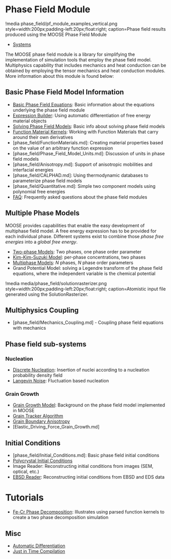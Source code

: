 # Phase Field Module

!media phase_field/pf_module_examples_vertical.png style=width:200px;padding-left:20px;float:right;
       caption=Phase field results produced using the MOOSE Phase Field Module

- [Systems](phase_field/systems.md)

The MOOSE phase field module is a library for simplifying the implementation of simulation tools that
employ the phase field model. Multiphysics capability that includes mechanics and heat conduction can
be obtained by employing the tensor mechanics and heat conduction modules. More information about
this module is found below:

## Basic Phase Field Model Information

- [Basic Phase Field Equations](phase_field/Phase_Field_Equations.md): Basic information about the equations underlying the phase field module
- [Expression Builder](FunctionMaterials/ExpressionBuilder.md): Using automatic differentiation of free energy material objects
- [Solving Phase Field Models](phase_field/Solving.md): Basic info about solving phase field models
- [Function Material Kernels](phase_field/FunctionMaterialKernels.md): Working with Function Materials that carry around their own derivatives
- [phase_field/FunctionMaterials.md]: Creating material properties based on the value of an arbitrary function expression
- [phase_field/Phase_Field_Model_Units.md]: Discussion of units in phase field models
- [phase_field/Anisotropy.md]: Support of anisotropic mobilities and interfacial energies
- [phase_field/CALPHAD.md]: Using thermodynamic databases to parameterize phase field models
- [phase_field/Quantitative.md]: Simple two component models using polynomial free energies
- [FAQ](phase_field/FAQ.md): Frequently asked questions about the phase field modules

## Multiple Phase Models

MOOSE provides capabilities that enable the easy development of multiphase field model. A free energy expression has to be provided for each individual phase. Different systems exist to combine those _phase free energies_ into a _global free energy_.

- [Two-phase Models](MultiPhase/WBMTwoPhase.md): Two phases, one phase order parameter
- [Kim-Kim-Suzuki Model](MultiPhase/KKS.md): per-phase concentrations, two phases
- [Multiphase Models](MultiPhase/WBM.md): $N$ phases, $N$ phase order parameters
- Grand Potential Model: solving a Legendre transform of the phase field equations, where the independent variable is the chemical potential

!media media/phase_field/solutionrasterizer.png style=width:200px;padding-left:20px;float:right; caption=Atomistic input file generated using the SolutionRasterizer.

## Multiphysics Coupling

- [phase_field/Mechanics_Coupling.md] - Coupling phase field equations with mechanics

## Phase field sub-systems

### Nucleation

- [Discrete Nucleation](Nucleation/DiscreteNucleation.md): Insertion of nuclei according to a nucleation probability density field
- [Langevin Noise](Nucleation/LangevinNoise.md): Fluctuation based nucleation

### Grain Growth

- [Grain Growth Model](Grain_Growth_Model.md): Background on the phase field model implemented in MOOSE
- [Grain Tracker Algorithm](/GrainTracker.md)
- [Grain Boundary Anisotropy](Grain_Boundary_Anisotropy.md)
- [Elastic_Driving_Force_Grain_Growth.md]

## Initial Conditions

- [phase_field/Initial_Conditions.md]: Basic phase field initial conditions
- [Polycrystal Initial Conditions](ICs/PolycrystalICs.md)
- Image Reader: Reconstructing initial conditions from images (SEM, optical, etc.)
- [EBSD Reader](ICs/EBSD.md): Reconstructing initial conditions from EBSD and EDS data

# Tutorials

- [Fe-Cr Phase Decomposition](phase_field/Tutorial.md): Illustrates using parsed function kernels to create a two phase decomposition simulation

## Misc

- [Automatic Differentiation](FunctionMaterials/AutomaticDifferentiation.md)
- [Just in Time Compilation](FunctionMaterials/JITCompilation.md)
